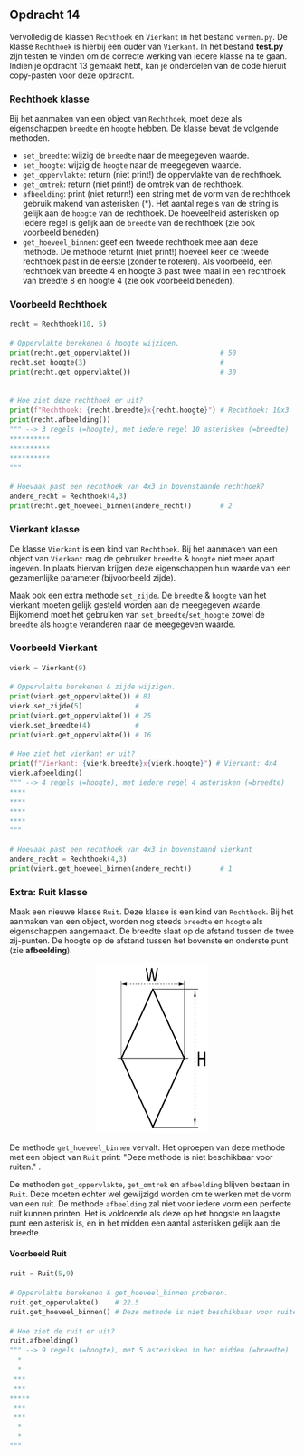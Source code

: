 ## Opdracht 14
Vervolledig de klassen `Rechthoek` en `Vierkant` in het bestand `vormen.py`. De klasse `Rechthoek` is hierbij een ouder van `Vierkant`. In het bestand **test.py** zijn testen te vinden om de correcte werking van iedere klasse na te gaan. Indien je opdracht 13 gemaakt hebt, kan je onderdelen van de code hieruit copy-pasten voor deze opdracht.

### Rechthoek klasse
Bij het aanmaken van een object van `Rechthoek`, moet deze als eigenschappen `breedte` en `hoogte` hebben. De klasse bevat de volgende methoden.
* `set_breedte`: wijzig de `breedte` naar de meegegeven waarde.
* `set_hoogte`: wijzig de `hoogte` naar de meegegeven waarde.
* `get_oppervlakte`: return (niet print!) de oppervlakte van de rechthoek.
* `get_omtrek`: return (niet print!) de omtrek van de rechthoek.
* `afbeelding`: print (niet return!) een string met de vorm van de rechthoek gebruik makend van asterisken (*). Het aantal regels van de string is gelijk aan de `hoogte` van de rechthoek. De hoeveelheid asterisken op iedere regel is gelijk aan de `breedte` van de rechthoek (zie ook voorbeeld beneden).
* `get_hoeveel_binnen`: geef een tweede rechthoek mee aan deze methode. De methode returnt (niet print!) hoeveel keer de tweede rechthoek past in de eerste (zonder te roteren). Als voorbeeld, een rechthoek van breedte 4 en hoogte 3 past twee maal in een rechthoek van breedte 8 en hoogte 4 (zie ook voorbeeld beneden). 

### Voorbeeld Rechthoek
```py
recht = Rechthoek(10, 5)

# Oppervlakte berekenen & hoogte wijzigen.
print(recht.get_oppervlakte())                      # 50  
recht.set_hoogte(3)                                 #
print(recht.get_oppervlakte())                      # 30  


# Hoe ziet deze rechthoek er uit?
print(f"Rechthoek: {recht.breedte}x{recht.hoogte}") # Rechthoek: 10x3
print(recht.afbeelding())
""" --> 3 regels (=hoogte), met iedere regel 10 asterisken (=breedte)
**********
**********
**********
"""

# Hoevaak past een rechthoek van 4x3 in bovenstaande rechthoek?
andere_recht = Rechthoek(4,3) 
print(recht.get_hoeveel_binnen(andere_recht))       # 2
```

### Vierkant klasse
De klasse `Vierkant` is een kind van `Rechthoek`. Bij het aanmaken van een object van `Vierkant` mag de gebruiker `breedte` & `hoogte` niet meer apart ingeven. In plaats hiervan krijgen deze eigenschappen hun waarde van een gezamenlijke parameter (bijvoorbeeld zijde). 

Maak ook een extra methode `set_zijde`. De `breedte` & `hoogte` van het vierkant moeten gelijk gesteld worden aan de meegegeven waarde. Bijkomend moet het gebruiken van `set_breedte`/`set_hoogte` zowel de `breedte` als `hoogte` veranderen naar de meegegeven waarde.

### Voorbeeld Vierkant
```py
vierk = Vierkant(9)

# Oppervlakte berekenen & zijde wijzigen.
print(vierk.get_oppervlakte()) # 81
vierk.set_zijde(5)             #
print(vierk.get_oppervlakte()) # 25
vierk.set_breedte(4)           #
print(vierk.get_oppervlakte()) # 16

# Hoe ziet het vierkant er uit?
print(f"Vierkant: {vierk.breedte}x{vierk.hoogte}") # Vierkant: 4x4
vierk.afbeelding()
""" --> 4 regels (=hoogte), met iedere regel 4 asterisken (=breedte)
****
****
****
****
"""

# Hoevaak past een rechthoek van 4x3 in bovenstaand vierkant
andere_recht = Rechthoek(4,3) 
print(vierk.get_hoeveel_binnen(andere_recht))       # 1
```

### Extra: Ruit klasse
Maak een nieuwe klasse `Ruit`. Deze klasse is een kind van `Rechthoek`. Bij het aanmaken van een object, worden nog steeds `breedte` en `hoogte` als eigenschappen aangemaakt. De breedte slaat op de afstand tussen de twee zij-punten. De hoogte op de afstand tussen het bovenste en onderste punt (zie **afbeelding**).

<p align="center">
  <img src="diamond.png" width="200" height="300"/>
</p>

De methode `get_hoeveel_binnen` vervalt. Het oproepen van deze methode met een object van `Ruit` print: "Deze methode is niet beschikbaar voor ruiten." .

De methoden `get_oppervlakte`, `get_omtrek` en `afbeelding` blijven bestaan in `Ruit`. Deze moeten echter wel gewijzigd worden om te werken met de vorm van een ruit. De methode `afbeelding` zal niet voor iedere vorm een perfecte ruit kunnen printen. Het is voldoende als deze op het hoogste en laagste punt een asterisk is, en in het midden een aantal asterisken gelijk aan de breedte. 



#### Voorbeeld Ruit
```py
ruit = Ruit(5,9)

# Oppervlakte berekenen & get_hoeveel_binnen proberen.
ruit.get_oppervlakte()    # 22.5
ruit.get_hoeveel_binnen() # Deze methode is niet beschikbaar voor ruiten.

# Hoe ziet de ruit er uit?
ruit.afbeelding()
""" --> 9 regels (=hoogte), met 5 asterisken in het midden (=breedte)
  *
  *
 ***
 ***
*****
 ***
 ***
  *
  *
"""
```